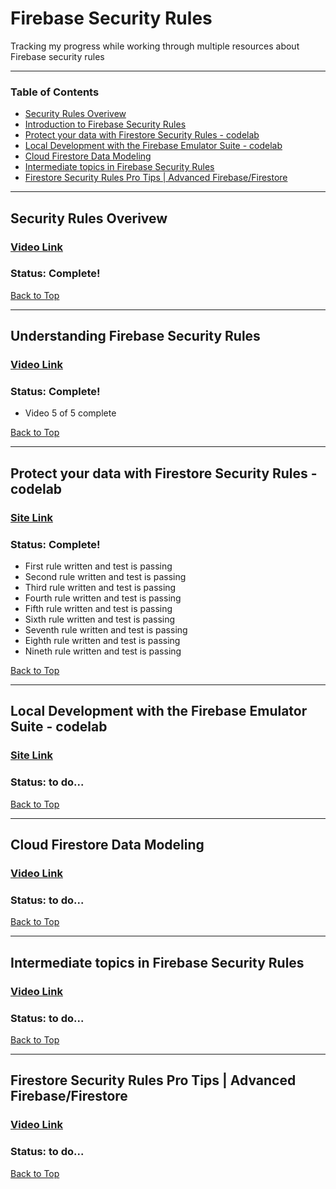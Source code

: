 # Firebase Security Rules

Tracking my progress while working through multiple resources about Firebase security rules

---

### Table of Contents

- [Security Rules Overivew](#security-rules-overivew)
- [Introduction to Firebase Security Rules](#introduction-to-firebase-security-rules)
- [Protect your data with Firestore Security Rules - codelab](#protect-your-data-with-firestore-security-rules---codelab)
- [Local Development with the Firebase Emulator Suite - codelab](#local-development-with-the-firebase-emulator-suite---codelab)
- [Cloud Firestore Data Modeling](#cloud-firestore-data-modeling)
- [Intermediate topics in Firebase Security Rules](#intermediate-topics-in-firebase-security-rules)
- [Firestore Security Rules Pro Tips | Advanced Firebase/Firestore](#firestore-security-rules-pro-tips--advanced-firebasefirestore)

---

## Security Rules Overivew

### [Video Link](https://www.youtube.com/watch?v=TglPc74M3DM)

### Status: Complete!

[Back to Top](#firebase-security-rules)

---

## Understanding Firebase Security Rules

### [Video Link](https://www.youtube.com/watch?v=QEuu9X9L-MU&list=PLl-K7zZEsYLn8h1NyU_OV6dX8mBhH2s_L)

### Status: Complete!

- Video 5 of 5 complete

[Back to Top](#firebase-security-rules)

---

## Protect your data with Firestore Security Rules - codelab

### [Site Link](https://firebase.google.com/codelabs/firebase-rules#0)

### Status: Complete!

- First rule written and test is passing
- Second rule written and test is passing
- Third rule written and test is passing
- Fourth rule written and test is passing
- Fifth rule written and test is passing
- Sixth rule written and test is passing
- Seventh rule written and test is passing
- Eighth rule written and test is passing
- Nineth rule written and test is passing

[Back to Top](#firebase-security-rules)

---

## Local Development with the Firebase Emulator Suite - codelab

### [Site Link](https://firebase.google.com/codelabs/firebase-emulator#0)

### Status: to do...

[Back to Top](#firebase-security-rules)

---

## Cloud Firestore Data Modeling

### [Video Link](https://www.youtube.com/watch?v=lW7DWV2jST0)

### Status: to do...

[Back to Top](#firebase-security-rules)

---

## Intermediate topics in Firebase Security Rules

### [Video Link](https://www.youtube.com/watch?v=8Mzb9zmnbJs)

### Status: to do...

[Back to Top](#firebase-security-rules)

---

## Firestore Security Rules Pro Tips | Advanced Firebase/Firestore

### [Video Link](https://www.youtube.com/watch?v=oHyTDT3V65U)

### Status: to do...

[Back to Top](#firebase-security-rules)
